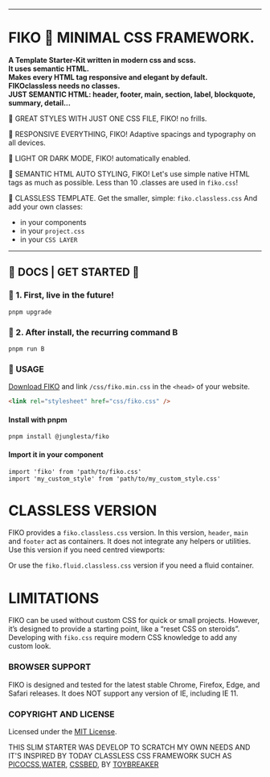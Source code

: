 
---
# FIKO 🐸 MINIMAL CSS FRAMEWORK.

**A Template Starter-Kit written in modern css and scss. <br> It uses semantic HTML.<br> Makes every HTML tag responsive and elegant by default. <br> FIKOclassless needs no classes. <br> JUST SEMANTIC HTML: header, footer, main, section, label, blockquote, summary, detail...**


🐸 GREAT STYLES WITH JUST ONE CSS FILE, FIKO! no frills.

🐸 RESPONSIVE EVERYTHING, FIKO! Adaptive spacings and typography on all devices.

🐸 LIGHT OR DARK MODE, FIKO! automatically enabled.

🐸 SEMANTIC HTML AUTO STYLING, FIKO! Let's use simple native HTML tags as much as possible. Less than 10 .classes are used in `fiko.css`!

🐸 CLASSLESS TEMPLATE. Get the smaller, simple:
`fiko.classless.css` And add your own classes:
- in your components
- in your `project.css`
- in your `CSS LAYER`


---

## 🫵 DOCS | GET STARTED 🫵

### 🫵 1. First, live in the future!

```shell
pnpm upgrade
```

### 🫵 2. After install, the recurring command B

```shell
pnpm run B
``````


### 🫵 USAGE

[Download FIKO](https://github.com/junglesta/fiko/fiko.zip) and link `/css/fiko.min.css` in the `<head>` of your website.

```html
<link rel="stylesheet" href="css/fiko.css" />
```

#### Install with pnpm

```shell
pnpm install @junglesta/fiko
```

#### Import it in your component

```shell
import 'fiko' from 'path/to/fiko.css'
import 'my_custom_style' from 'path/to/my_custom_style.css'
```



# CLASSLESS VERSION

FIKO provides a `fiko.classless.css` version. In this version, `header`, `main` and `footer` act as containers. It does not integrate any helpers or utilities. Use this version if you need centred viewports:

Or use the `fiko.fluid.classless.css` version if you need a fluid container.


# LIMITATIONS

FIKO can be used without custom CSS for quick or small projects. However, it’s designed to provide a starting point, like a “reset CSS on steroids”. Developing with `fiko.css` require modern CSS knowledge to add any custom look.


### BROWSER SUPPORT

FIKO is designed and tested for the latest stable Chrome, Firefox, Edge, and Safari releases. It does NOT support any version of IE, including IE 11.

### COPYRIGHT AND LICENSE

Licensed under the [MIT License](https://github.com/junglesta/fiko/blob/master/LICENSE.md).

THIS SLIM STARTER WAS DEVELOP TO SCRATCH MY OWN NEEDS AND IT'S INSPIRED BY TODAY CLASSLESS CSS FRAMEWORK SUCH AS [PICOCSS](https://github.com/picocss/pico),[WATER](https://github.com/kognise/water.css), [CSSBED](https://www.cssbed.com/), BY [TOYBREAKER](https://github.com/toybreaker/)

